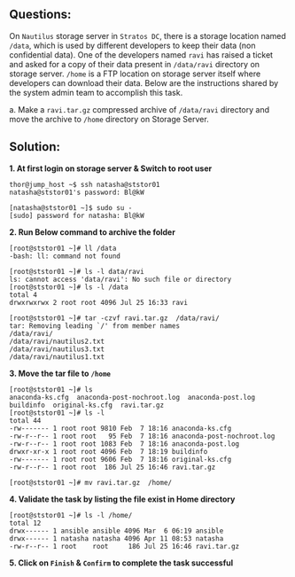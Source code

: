 

## Questions:

On `Nautilus` storage server in `Stratos DC`, there is a storage location named `/data`, which is used by different developers to keep their data (non confidential data). One of the developers named `ravi` has raised a ticket and asked for a copy of their data present in `/data/ravi` directory on storage server. `/home` is a FTP location on storage server itself where developers can download their data. Below are the instructions shared by the system admin team to accomplish this task.

a. Make a `ravi.tar.gz` compressed archive of `/data/ravi` directory and move the archive to `/home` directory on Storage Server.


## Solution:  

**1. At first login on storage server  & Switch to  root user** 

```
thor@jump_host ~$ ssh natasha@ststor01
natasha@ststor01's password: Bl@kW

[natasha@ststor01 ~]$ sudo su -
[sudo] password for natasha: Bl@kW
```

**2. Run Below command to archive the folder**

```
[root@ststor01 ~]# ll /data
-bash: ll: command not found 

[root@ststor01 ~]# ls -l data/ravi
ls: cannot access 'data/ravi': No such file or directory
[root@ststor01 ~]# ls -l /data
total 4
drwxrwxrwx 2 root root 4096 Jul 25 16:33 ravi

[root@ststor01 ~]# tar -czvf ravi.tar.gz  /data/ravi/
tar: Removing leading `/' from member names
/data/ravi/
/data/ravi/nautilus2.txt
/data/ravi/nautilus3.txt
/data/ravi/nautilus1.txt
```

**3.  Move the  tar file to `/home`**

```
[root@ststor01 ~]# ls
anaconda-ks.cfg  anaconda-post-nochroot.log  anaconda-post.log  buildinfo  original-ks.cfg  ravi.tar.gz
[root@ststor01 ~]# ls -l
total 44
-rw------- 1 root root 9810 Feb  7 18:16 anaconda-ks.cfg
-rw-r--r-- 1 root root   95 Feb  7 18:16 anaconda-post-nochroot.log
-rw-r--r-- 1 root root 1083 Feb  7 18:16 anaconda-post.log
drwxr-xr-x 1 root root 4096 Feb  7 18:19 buildinfo
-rw------- 1 root root 9606 Feb  7 18:16 original-ks.cfg
-rw-r--r-- 1 root root  186 Jul 25 16:46 ravi.tar.gz

[root@ststor01 ~]# mv ravi.tar.gz  /home/
```

**4. Validate the task by listing the file exist in  Home directory**

```
[root@ststor01 ~]# ls -l /home/
total 12
drwx------ 1 ansible ansible 4096 Mar  6 06:19 ansible
drwx------ 1 natasha natasha 4096 Apr 11 08:53 natasha
-rw-r--r-- 1 root    root     186 Jul 25 16:46 ravi.tar.gz
```

**5. Click on `Finish` & `Confirm` to complete the task successful**
